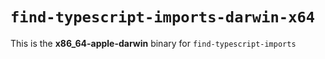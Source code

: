 # `find-typescript-imports-darwin-x64`

This is the **x86_64-apple-darwin** binary for `find-typescript-imports`
